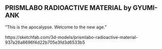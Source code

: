 <h2>PRISMLABO RADIOACTIVE MATERIAL by GYUMI-ANK</h2>
“This is the apocalypse. Welcome to the new age.”<br>
<br>
https://sketchfab.com/3d-models/prismlabo-radioactive-material-937a26a8696f4d22b705e3fd3d6533b5


